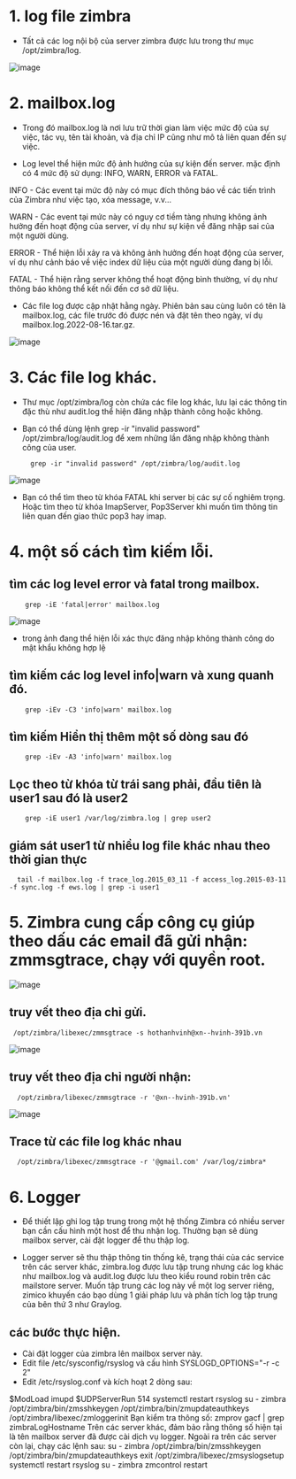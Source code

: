 # 1. log file zimbra

- Tất cả các log nội bộ của server zimbra được lưu trong thư mục /opt/zimbra/log.

![image](https://user-images.githubusercontent.com/95491130/185823513-9643fa0d-bfd5-41e5-b5fd-0eb77b485dc5.png)

# 2. mailbox.log

- Trong đó mailbox.log là nơi lưu trữ thời gian làm việc mức độ của sự việc, tác vụ, tên tài khoản, và địa chỉ IP cũng như mô tả liên quan đến sự việc.

- Log level thể hiện mức độ ảnh hưởng của sự kiện đến server. mặc định có 4 mức độ sử dụng: INFO, WARN, ERROR và FATAL.

INFO - Các event tại mức độ này có mục đích thông báo về các tiến trình của Zimbra như việc tạo, xóa message, v.v...

WARN - Các event tại mức này có nguy cơ tiềm tàng nhưng không ảnh hưởng đến hoạt động của server, ví dụ như sự kiện về đăng nhập sai của một người dùng.

ERROR - Thể hiện lỗi xảy ra và không ảnh hưởng đến hoạt động của server, ví dụ như cảnh báo về việc index dữ liệu của một người dùng đang bị lỗi.

FATAL - Thể hiện rằng server không thể hoạt động bình thường, ví dụ như thông báo không thể kết nối đến cơ sở dữ liệu.

- Các file log được cập nhật hằng ngày. Phiên bản sau cùng luôn có tên là mailbox.log, các file trước đó được nén và đặt tên theo ngày, ví dụ mailbox.log.2022-08-16.tar.gz.

![image](https://user-images.githubusercontent.com/95491130/185824258-792b6cd6-84fc-41e2-87a1-8f1fd71d18ed.png)

# 3. Các file log khác.

- Thư mục /opt/zimbra/log còn chứa các file log khác, lưu lại các thông tin đặc thù như audit.log thể hiện đăng nhập thành công hoặc không. 

- Bạn có thể dùng lệnh grep -ir "invalid password" /opt/zimbra/log/audit.log để xem những lần đăng nhập không thành công của user.

        grep -ir "invalid password" /opt/zimbra/log/audit.log
        
![image](https://user-images.githubusercontent.com/95491130/185825004-4f85eff9-3a53-4bf0-99a3-6edd02080597.png)

- Bạn có thể tìm theo từ khóa FATAL khi server bị các sự cố nghiêm trọng. Hoặc tìm theo từ khóa ImapServer, Pop3Server khi muốn tìm thông tin liên quan đến giao thức pop3 hay imap.

# 4. một số cách tìm kiếm lỗi. 

## tìm các log level error và fatal trong mailbox.

        grep -iE 'fatal|error' mailbox.log
        
![image](https://user-images.githubusercontent.com/95491130/185825525-3b275e9e-a7c3-49c6-9b89-d97e8be2659f.png)

- trong ảnh đang thể hiện lỗi xác thực đăng nhập không thành công do mật khẩu không hợp lệ

## tìm kiếm các log level info|warn và xung quanh đó.

        grep -iEv -C3 'info|warn' mailbox.log

## tìm kiếm Hiển thị thêm một số dòng sau đó

        grep -iEv -A3 'info|warn' mailbox.log
        
## Lọc theo từ khóa từ trái sang phải, đầu tiên là user1 sau đó là user2

        grep -iE user1 /var/log/zimbra.log | grep user2

## giám sát user1 từ nhiều log file khác nhau theo thời gian thực

      tail -f mailbox.log -f trace_log.2015_03_11 -f access_log.2015-03-11 -f sync.log -f ews.log | grep -i user1
      
# 5. Zimbra cung cấp công cụ giúp theo dấu các email đã gửi nhận: zmmsgtrace, chạy với quyền root.

![image](https://user-images.githubusercontent.com/95491130/185826737-58734f0a-2a09-4782-bfe1-6a283b15cd33.png)

## truy vết theo địa chỉ gửi.

     /opt/zimbra/libexec/zmmsgtrace -s hothanhvinh@xn--hvinh-391b.vn
     
![image](https://user-images.githubusercontent.com/95491130/185827209-45e5da1d-02c4-4ef7-892f-18ca9f9de943.png)

## truy vết theo địa chỉ người nhận:

      /opt/zimbra/libexec/zmmsgtrace -r '@xn--hvinh-391b.vn' 

![image](https://user-images.githubusercontent.com/95491130/185827394-53b6c101-6974-4e04-87fa-f817bf7effa4.png)

## Trace từ các file log khác nhau

      /opt/zimbra/libexec/zmmsgtrace -r '@gmail.com' /var/log/zimbra*
      
# 6. Logger

- Để thiết lập ghi log tập trung trong một hệ thống Zimbra có nhiều server bạn cần cấu hình một host để thu nhận log. Thường bạn sẽ dùng mailbox server, cài đặt logger để thu thập log.

- Logger server sẽ thu thập thông tin thống kê, trạng thái của các service trên các server khác, zimbra.log được lưu tập trung nhưng các log khác như mailbox.log và audit.log được lưu theo kiểu round robin trên các mailstore server. Muốn tập trung các log này về một log server riêng, zimico khuyến cáo bạo dùng 1 giải pháp lưu và phân tích log tập trung của bên thứ 3 như Graylog.

## các bước thực hiện.

- Cài đặt logger của zimbra lên mailbox server này.
- Edit file /etc/sysconfig/rsyslog và cấu hình SYSLOGD_OPTIONS="-r -c 2"
- Edit /etc/rsyslog.conf và kích hoạt 2 dòng sau:

$ModLoad imupd
$UDPServerRun 514
systemctl restart rsyslog
su - zimbra
/opt/zimbra/bin/zmsshkeygen
/opt/zimbra/bin/zmupdateauthkeys
/opt/zimbra/libexec/zmloggerinit
Bạn kiểm tra thông số:
zmprov gacf | grep zimbraLogHostname
Trên các server khác, đảm bảo rằng thông số hiện tại là tên mailbox server đã được cài dịch vụ logger. Ngoài ra trên các server còn lại, chạy các lệnh sau:
su - zimbra
/opt/zimbra/bin/zmsshkeygen
/opt/zimbra/bin/zmupdateauthkeys
exit
/opt/zimbra/libexec/zmsyslogsetup
systemctl restart rsyslog
su - zimbra
zmcontrol restart


      
 



